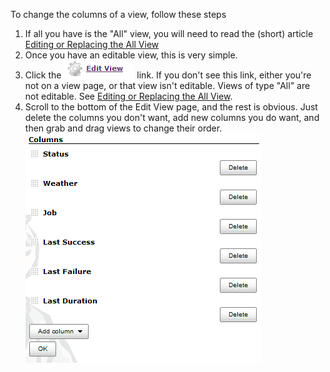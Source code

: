 To change the columns of a view, follow these steps

1. If all you have is the "All" view, you will need to read the (short) article
   [Editing or Replacing the All View](the-all-view.md)
2. Once you have an editable view, this is very simple.
3. Click the ![](img/edit-view.png) link. If you don't see this link, either
   you're not on a view page, or that view isn't editable. Views of type "All"
   are not editable. See [Editing or Replacing the All View](the-all-view.md).
4. Scroll to the bottom of the Edit View page, and the rest is obvious. Just
   delete the columns you don't want, add new columns you do want, and then
   grab and drag views to change their order.
   ![](img/edit-view-columns.png)
